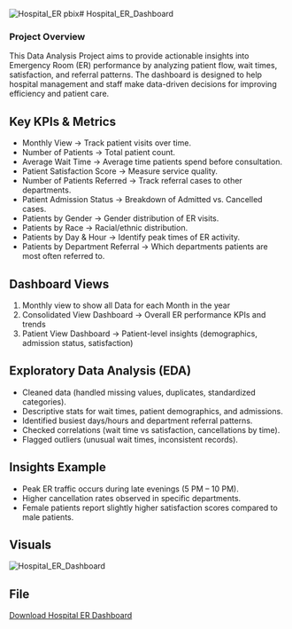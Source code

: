 ![Hospital_ER pbix](https://github.com/user-attachments/assets/a71da8ce-10f5-4348-b636-7b552393c711)# Hospital_ER_Dashboard
### Project Overview
This Data Analysis Project aims to provide actionable insights into Emergency Room (ER) performance by analyzing patient flow, wait times, satisfaction, and referral patterns. The dashboard is designed to help hospital management and staff make data-driven decisions for improving efficiency and patient care.

## Key KPIs & Metrics
- Monthly View → Track patient visits over time.
- Number of Patients → Total patient count.
- Average Wait Time → Average time patients spend before consultation.
- Patient Satisfaction Score → Measure service quality.
- Number of Patients Referred → Track referral cases to other departments.
- Patient Admission Status → Breakdown of Admitted vs. Cancelled cases.
- Patients by Gender → Gender distribution of ER visits.
- Patients by Race → Racial/ethnic distribution.
- Patients by Day & Hour → Identify peak times of ER activity.
- Patients by Department Referral → Which departments patients are most often referred to.
## Dashboard Views
1. Monthly view to show all Data for each Month in the year
2. Consolidated View Dashboard → Overall ER performance KPIs and trends
3. Patient View Dashboard → Patient-level insights (demographics, admission status, satisfaction)

## Exploratory Data Analysis (EDA)
- Cleaned data (handled missing values, duplicates, standardized categories).
- Descriptive stats for wait times, patient demographics, and admissions.
- Identified busiest days/hours and department referral patterns.
- Checked correlations (wait time vs satisfaction, cancellations by time).
- Flagged outliers (unusual wait times, inconsistent records).

## Insights Example
- Peak ER traffic occurs during late evenings (5 PM – 10 PM).
- Higher cancellation rates observed in specific departments.
- Female patients report slightly higher satisfaction scores compared to male patients.

## Visuals
![Hospital_ER_Dashboard](./Hospital20%ER.GIF)
## File
[Download Hospital ER Dashboard](./Hospital_ER_Dashboard.pbix)

